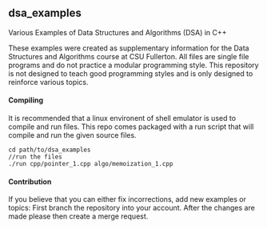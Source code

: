## dsa_examples
Various Examples of Data Structures and Algorithms (DSA) in C++

These examples were created as supplementary information for the 
Data Structures and Algorithms course at CSU Fullerton. All files 
are single file programs and do not practice a modular programming style.
This repository is not designed to teach good programming styles and is
only designed to reinforce various topics.

#### Compiling
It is recommended that a linux environent of shell emulator is used to compile and run files.
This repo comes packaged with a run script that will compile and run the given source files.
	
	cd path/to/dsa_examples
	//run the files
	./run cpp/pointer_1.cpp algo/memoization_1.cpp

#### Contribution
If you believe that you can either fix incorrections, add new examples or topics:
First branch the repository into your account. After the changes are made please 
then create a merge request.
